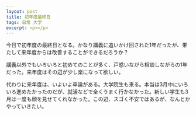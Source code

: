 ```yaml
---
layout: post
title: 初年度最終日
tags: 日常 大学
excerpt: <p></p>
---
```


今日で初年度の最終日となる。かなり講義に追いかけ回された1年だったが、果たして来年度からは改善することができるだろうか？

講義以外でもいろいろと初めてのことが多く、戸惑いながら相談しながらの1年だった。来年度はその辺が少し楽になって欲しい。

代わりに来年度は、いよいよ卒論がある。大学院生も来る。本当は3月中にいろいろ進めたかったのだが、就活などで全くうまく行かなかった。新しい学生も3月は一度も顔を見せてくれなかった。この辺、スゴく不安ではあるが、なんとかやっていきたい。

